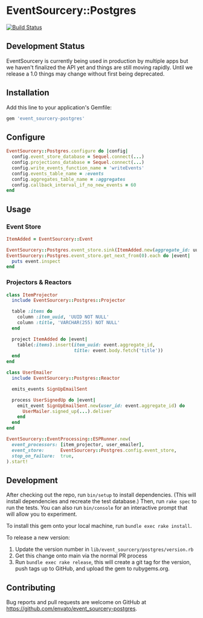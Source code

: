 # EventSourcery::Postgres

[![Build Status](https://github.com/envato/event_sourcery-postgres/workflows/tests/badge.svg?branch=main)](https://github.com/envato/event_sourcery-postgres/actions?query=workflow%3Atests+branch%3Amain)

## Development Status

EventSourcery is currently being used in production by multiple apps but we
haven't finalized the API yet and things are still moving rapidly. Until we
release a 1.0 things may change without first being deprecated.

## Installation

Add this line to your application's Gemfile:

```ruby
gem 'event_sourcery-postgres'
```

## Configure

```ruby
EventSourcery::Postgres.configure do |config|
  config.event_store_database = Sequel.connect(...)
  config.projections_database = Sequel.connect(...)
  config.write_events_function_name = 'writeEvents'
  config.events_table_name = :events
  config.aggregates_table_name = :aggregates
  config.callback_interval_if_no_new_events = 60
end
```

## Usage


### Event Store

```ruby
ItemAdded = EventSourcery::Event

EventSourcery::Postgres.event_store.sink(ItemAdded.new(aggregate_id: uuid, body: { }}))
EventSourcery::Postgres.event_store.get_next_from(0).each do |event|
  puts event.inspect
end
```

### Projectors & Reactors

```ruby
class ItemProjector
  include EventSourcery::Postgres::Projector

  table :items do
    column :item_uuid, 'UUID NOT NULL'
    column :title, 'VARCHAR(255) NOT NULL'
  end

  project ItemAdded do |event|
    table(:items).insert(item_uuid: event.aggregate_id,
                         title: event.body.fetch('title'))
  end
end

class UserEmailer
  include EventSourcery::Postgres::Reactor

  emits_events SignUpEmailSent

  process UserSignedUp do |event|
    emit_event SignUpEmailSent.new(user_id: event.aggregate_id) do
      UserMailer.signed_up(...).deliver
    end
  end
end

EventSourcery::EventProcessing::ESPRunner.new(
  event_processors: [item_projector, user_emailer],
  event_store:      EventSourcery::Postgres.config.event_store,
  stop_on_failure:  true,
).start!
```


## Development

After checking out the repo, run `bin/setup` to install dependencies. (This will install dependencies and recreate the test database.) Then, run `rake spec` to run the tests. You can also run `bin/console` for an interactive prompt that will allow you to experiment.

To install this gem onto your local machine, run `bundle exec rake install`.

To release a new version:

1. Update the version number in `lib/event_sourcery/postgres/version.rb`
2. Get this change onto main via the normal PR process
3. Run `bundle exec rake release`, this will create a git tag for the
   version, push tags up to GitHub, and upload the gem to rubygems.org.

## Contributing

Bug reports and pull requests are welcome on GitHub at https://github.com/envato/event_sourcery-postgres.
